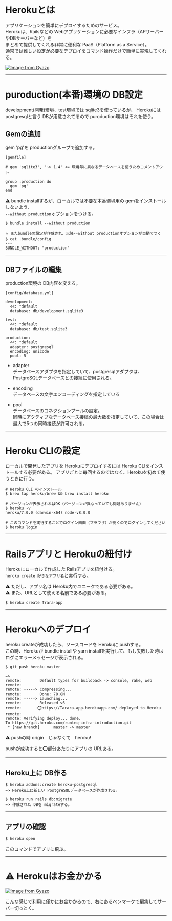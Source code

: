# Herokuとは
アプリケーションを簡単にデプロイするためのサービス。    
Herokuは、Railsなどの Webアプリケーションに必要なインフラ（APサーバーやDBサーバーなど）を    
まとめて提供してくれる非常に便利な PaaS（Platform as a Service）。    
通常では難しい設定が必要なデプロイをコマンド操作だけで簡単に実現してくれる。    

[![Image from Gyazo](https://i.gyazo.com/8224db1e63f3f41982b55443fc301a9d.png)](https://gyazo.com/8224db1e63f3f41982b55443fc301a9d)
***

# puroduction(本番)環境の DB設定
development(開発)環境、test環境では sqlite3を使っているが、
Herokuには postgresqlと言う DBが用意されてるので puroduction環境はそれを使う。

## Gemの追加
gem 'pg'を productionグループで追加する。
~~~
[gemfile]

# gem 'sqlite3', '~> 1.4' <= 環境毎に異なるデータベースを使うためコメントアウト

group :production do
  gem 'pg'
end
~~~
  
⚠️ bundle installするが、ローカルでは不要な本番環境用の gemをインストールしないよう、    
`--without production`オプションをつける。
~~~
$ bundle install --without production

⭐️ またbundleの設定が作成され、以降--without productionオプションが自動でつく
$ cat .bundle/config
---
BUNDLE_WITHOUT: "production"
~~~
***

## DBファイルの編集
production環境の DB内容を変える。
~~~
[config/database.yml]

development:
  <<: *default
  database: db/development.sqlite3

test:
  <<: *default
  database: db/test.sqlite3

production:
  <<: *default
  adapter: postgresql
  encoding: unicode
  pool: 5
~~~
- adapter    
データベースアダプタを指定していて、postgresqlアダプタは、PostgreSQLデータベースとの接続に使用される。
  
- encoding    
データベースの文字エンコーディングを指定している  
    
- pool    
データベースのコネクションプールの設定。    
同時にアクティブなデータベース接続の最大数を指定していて、この場合は最大で5つの同時接続が許可される。
***

# Heroku CLIの設定
ローカルで開発したアプリを Herokuにデプロイするには Heroku CLIをインストールする必要がある。
アプリごとに毎回するのではなく、Herokuを初めて使うときに行う。
~~~
# Heroku CLI のインストール
$ brew tap heroku/brew && brew install heroku

# バージョンが表示されればOK（バージョンが異なっていても問題ありません）
$ heroku -v
heroku/7.0.0 (darwin-x64) node-v8.0.0

# このコマンドを実行することでログイン画面（ブラウザ）が開くのでログインしてください
$ heroku login
~~~
***

# Railsアプリと Herokuの紐付け
Herokuにローカルで作成した Railsアプリを紐付ける。    
`heroku create 好きなアプリ名`と実行する。  
  
⚠️ ただし、アプリ名は Heroku内でユニークである必要がある。    
⚠️ また、URLとして使える名前である必要がある。    
~~~
$ heroku create Trara-app
~~~
***

# Herokuへのデプロイ
heroku createが成功したら、ソースコードを Herokuに pushする。  
この時、Herokuが bundle installや yarn installを実行して、もし失敗した時はログにエラーメッセージが表示される。
~~~
$ git push heroku master

=>
remote:        Default types for buildpack -> console, rake, web
remote: 
remote: -----> Compressing...
remote:        Done: 78.8M
remote: -----> Launching...
remote:        Released v6
remote:       ⭕️https://Tarara-app.herokuapp.com/ deployed to Heroku
remote: 
remote: Verifying deploy... done.
To https://git.heroku.com/runteq-infra-introduction.git
 * [new branch]      master -> master
~~~
⚠️ pushの時 origin　じゃなくて　heroku!  
  
pushが成功すると⭕️部分あたりにアプリの URLある。
***

## Heroku上に DB作る
~~~
$ heroku addons:create heroku-postgresql
=> Heroku上に新しい PostgreSQLデータベースが作成される。

$ heroku run rails db:migrate
=> 作成された DBを migrateする。
~~~
***

## アプリの確認
~~~
$ heroku open
~~~
このコマンドでアプリに飛ぶ。
***

# ⚠️ Herokuはお金かかる
[![Image from Gyazo](https://i.gyazo.com/1030a7c3f8c5c35d12f2a14a5b6fae12.png)](https://gyazo.com/1030a7c3f8c5c35d12f2a14a5b6fae12)

こんな感じで利用に僅かにお金かかるので、右にあるペンマークで編集してサーバー切っとく。
***

